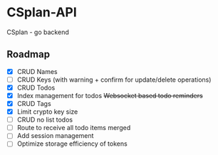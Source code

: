 # CSplan-API
CSplan - go backend

## Roadmap
- [x] CRUD Names
- [ ] CRUD Keys (with warning + confirm for update/delete operations)
- [x] CRUD Todos
- [x] Index management for todos
~~Websocket based todo reminders~~
- [x] CRUD Tags
- [x] Limit crypto key size
- [ ] CRUD no list todos
- [ ] Route to receive all todo items merged
- [ ] Add session management
- [ ] Optimize storage efficiency of tokens
